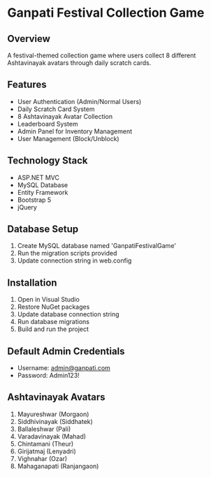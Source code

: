 # Ganpati Festival Collection Game

## Overview
A festival-themed collection game where users collect 8 different Ashtavinayak avatars through daily scratch cards.

## Features
- User Authentication (Admin/Normal Users)
- Daily Scratch Card System
- 8 Ashtavinayak Avatar Collection
- Leaderboard System
- Admin Panel for Inventory Management
- User Management (Block/Unblock)

## Technology Stack
- ASP.NET MVC
- MySQL Database
- Entity Framework
- Bootstrap 5
- jQuery

## Database Setup
1. Create MySQL database named 'GanpatiFestivalGame'
2. Run the migration scripts provided
3. Update connection string in web.config

## Installation
1. Open in Visual Studio
2. Restore NuGet packages
3. Update database connection string
4. Run database migrations
5. Build and run the project

## Default Admin Credentials
- Username: admin@ganpati.com
- Password: Admin123!

## Ashtavinayak Avatars
1. Mayureshwar (Morgaon)
2. Siddhivinayak (Siddhatek)
3. Ballaleshwar (Pali)
4. Varadavinayak (Mahad)
5. Chintamani (Theur)
6. Girijatmaj (Lenyadri)
7. Vighnahar (Ozar)
8. Mahaganapati (Ranjangaon)